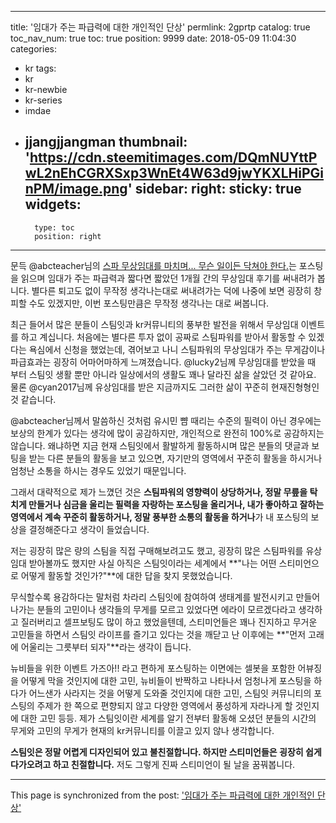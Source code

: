 
---
title: '임대가 주는 파급력에 대한 개인적인 단상'
permlink: 2gprtp
catalog: true
toc_nav_num: true
toc: true
position: 9999
date: 2018-05-09 11:04:30
categories:
- kr
tags:
- kr
- kr-newbie
- kr-series
- imdae
- jjangjjangman
thumbnail: 'https://cdn.steemitimages.com/DQmNUYttPwL2nEhCGRXSxp3WnEt4W63d9jwYKXLHiPGinPM/image.png'
sidebar:
    right:
        sticky: true
widgets:
    -
        type: toc
        position: right
---


문득 @abcteacher님의 [스파 무상임대를 마치며... 무슨 일이든 닥쳐야 한다.](https://steemit.com/kr/@abcteacher/3xamnd)는 포스팅을 읽으며 임대가 주는 파급력과 짧다면 짧았던 1개월 간의 무상임대 후기를 써내려가 봅니다. 별다른 퇴고도 없이 무작정 생각나는대로 써내려가는 덕에 나중에 보면 굉장히 창피할 수도 있겠지만, 이번 포스팅만큼은 무작정 생각나는 대로 써봅니다. 

최근 들어서 많은 분들이 스팀잇과 kr커뮤니티의 풍부한 발전을 위해서 무상임대 이벤트를 하고 계십니다. 처음에는 별다른 투자 없이 공짜로 스팀파워를 받아서 활동할 수 있겠다는 욕심에서 신청을 했었는데, 겪어보고 나니 스팀파워의 무상임대가 주는 무게감이나 파급효과는 굉장히 어마어마하게 느껴졌습니다. @lucky2님께 무상임대를 받았을 때 부터 스팀잇 생활 뿐만 아니라 일상에서의 생활도 꽤나 달라진 삶을 살았던 것 같아요. 물론 @cyan2017님께 유상임대를 받은 지금까지도 그러한 삶이 꾸준히 현재진형형인 것 같습니다. 

@abcteacher님께서 말씀하신 것처럼 유시민 뺨 때리는 수준의 필력이 아닌 경우에는 보상의 한계가 있다는 생각에 많이 공감하지만, 개인적으로 완전히 100%로 공감하지는 않습니다. 왜냐하면 지금 현재 스팀잇에서 활발하게 활동하시며 많은 분들의 댓글과 보팅을 받는 다른 분들의 활동을 보고 있으면,  자기만의 영역에서 꾸준히 활동을 하시거나 엄청난 소통을 하시는 경우도 있었기 때문입니다. 

그래서 대략적으로 제가 느꼈던 것은 **스팀파워의 영향력이 상당하거나, 정말 무릎을 탁 치게 만들거나 심금을 울리는 필력을 자랑하는 포스팅을 올리거나, 내가 좋아하고 잘하는 영역에서 계속 꾸준히 활동하거나, 정말 풍부한 소통의 활동을 하거나**가 내 포스팅의 보상을 결정해준다고 생각이 들었습니다.

저는 굉장히 많은 량의 스팀을 직접 구매해보려고도 했고, 굉장히 많은 스팀파워를 유상임대 받아볼까도 했지만 사실 아직은 스팀잇이라는 세계에서 **"나는 어떤 스티미언으로 어떻게 활동할 것인가?"**에 대한 답을 찾지 못했었습니다.

무식할수록 용감하다는 말처럼 차라리 스팀잇에 참여하여 생태계를 발전시키고 만들어나가는 분들의 고민이나 생각들의 무게를 모르고 있었다면 에라이 모르겠다라고 생각하고 질러버리고 셀프보팅도 많이 하고 했었을텐데, 스티미언들은 꽤나 진지하고 무거운 고민들을 하면서 스팀잇 라이프를 즐기고 있다는 것을 깨닫고 난 이후에는 **"먼저 고래에 어울리는 그릇부터 되자"**라는 생각이 듭니다.

뉴비들을 위한 이벤트 가즈아!! 라고 편하게 포스팅하는 이면에는 셀봇을 포함한 어뷰징을 어떻게 막을 것인지에 대한 고민, 뉴비들이 반짝하고 나타나서 엄청나게 포스팅을 하다가 어느샌가 사라지는 것을 어떻게 도와줄 것인지에 대한 고민, 스팀잇 커뮤니티의 포스팅의 주제가 한 쪽으로 편향되지 않고 다양한 영역에서 풍성하게 자라나게 할 것인지에 대한 고민 등등. 제가 스팀잇이란 세계를 알기 전부터 활동해 오셨던 분들의 시간의 무게와 고민의 무게가 현재의 kr커뮤니티를 이끌고 있지 않나 생각합니다.

**스팀잇은 정말 어렵게 디자인되어 있고 불친절합니다. 하지만 스티미언들은 굉장히 쉽게 다가오려고 하고 친절합니다.** 저도 그렇게 진짜 스티미언이 될 날을 꿈꿔봅니다.

- - -

This page is synchronized from the post: ['임대가 주는 파급력에 대한 개인적인 단상'](https://steemit.com/@donekim/2gprtp)

